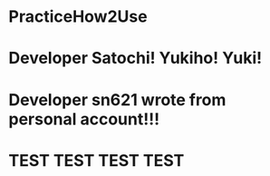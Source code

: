 # PracticeHow2Use
# Developer Satochi! Yukiho! Yuki!
# Developer sn621 wrote from personal account!!!
# TEST TEST TEST TEST

